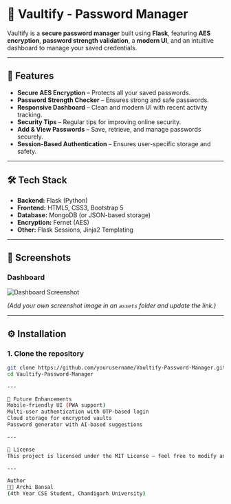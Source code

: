 # 🔐 Vaultify - Password Manager

Vaultify is a **secure password manager** built using **Flask**, featuring **AES encryption**, **password strength validation**, a **modern UI**, and an intuitive dashboard to manage your saved credentials.

---

## 🚀 Features
- **Secure AES Encryption** – Protects all your saved passwords.
- **Password Strength Checker** – Ensures strong and safe passwords.
- **Responsive Dashboard** – Clean and modern UI with recent activity tracking.
- **Security Tips** – Regular tips for improving online security.
- **Add & View Passwords** – Save, retrieve, and manage passwords securely.
- **Session-Based Authentication** – Ensures user-specific storage and safety.

---

## 🛠 Tech Stack
- **Backend:** Flask (Python)
- **Frontend:** HTML5, CSS3, Bootstrap 5
- **Database:** MongoDB (or JSON-based storage)
- **Encryption:** Fernet (AES)
- **Other:** Flask Sessions, Jinja2 Templating

---

## 📸 Screenshots
### **Dashboard**
![Dashboard Screenshot](assets/dashboard.png)

*(Add your own screenshot image in an `assets` folder and update the link.)*

---

## ⚙️ Installation

### **1. Clone the repository**
```bash
git clone https://github.com/yourusername/Vaultify-Password-Manager.git
cd Vaultify-Password-Manager

---

🔮 Future Enhancements
Mobile-friendly UI (PWA support)
Multi-user authentication with OTP-based login
Cloud storage for encrypted vaults
Password generator with AI-based suggestions

---

📝 License
This project is licensed under the MIT License – feel free to modify and use it.

---

Author
👩‍💻 Archi Bansal
(4th Year CSE Student, Chandigarh University)

